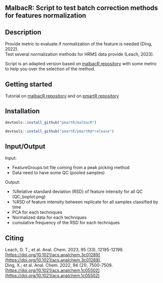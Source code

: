 MalbacR: Script to test batch correction methods for features normalization
--------------------------------------------------------------------------
Description
-----------
Provide metric to evaluate if normalization of the feature is needed (Ding, 2022).  
Test several normalization methods for HRMS data provide (Leach, 2023).

Script is an adapted version based on [malbacR repository](https://github.com/pmartR/malbacR) with some metric to help you over the selection of the method.

Getting started
----------------
Tutorial on [malbacR repository](https://github.com/pmartR/malbacR) and on [pmartR repository](https://pmartr.github.io/pmartR/)

Installation
-----------
``` r 
devtools::install_github("pmartR/malbacR")

devtools::install_github("pmartR/pmartR@*release")
``` 


Input/Output
------------
Input:
- FeatureGroups.txt file coming from a peak picking method 
- Data need to have some QC (pooled samples)  
  
Output:  
- %Relative standard deviation (RSD) of feature intensity for all QC (QC_boplot.png)
- %RSD of feature intensity between replicate for all samples classified by time 
- PCA for each techniques
- Normalized data for each techniques
- cumulative frequency of the RSD for each techniques

Citing
-------
Leach, D. T.; et al. Anal. Chem. 2023, 95 (33), 12195-12199. [https://doi.org/10.1021/acs.analchem.3c01289](https://doi.org/10.1021/acs.analchem.3c01289).  
Ding, X.; et al. Anal. Chem. 2022, 94 (21), 7500-7509. [https://doi.org/10.1021/acs.analchem.1c05502](https://doi.org/10.1021/acs.analchem.1c05502)
